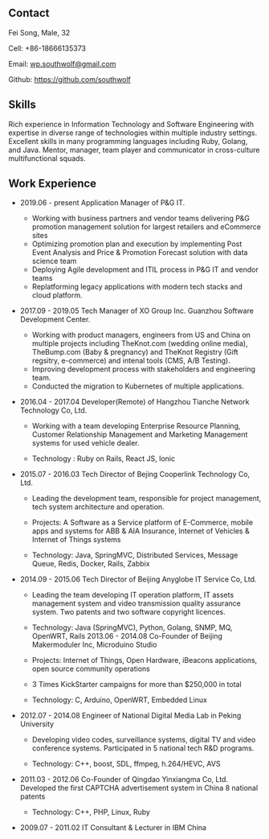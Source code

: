 ## Contact

Fei Song, Male, 32


Cell: +86-18666135373

Email: wp.southwolf@gmail.com 

Github: https://github.com/southwolf

## Skills

Rich experience in Information Technology and Software Engineering with expertise in diverse range of technologies within multiple industry settings. 
Excellent skills in many programming languages including Ruby, Golang, and Java.
Mentor, manager, team player and communicator in cross-culture multifunctional squads.

## Work Experience

* 2019.06 - present Application Manager of P&G IT.

    * Working with business partners and vendor teams delivering P&G promotion management solution for largest retailers and eCommerce sites
    * Optimizing promotion plan and execution by implementing Post Event Analysis and Price & Promotion Forecast solution with data science team
    * Deploying Agile development and ITIL process in P&G IT and vendor teams
    * Replatforming legacy applications with modern tech stacks and cloud platform.
    

* 2017.09 - 2019.05 Tech Manager of XO Group Inc. Guanzhou Software Development Center.

    * Working with product managers, engineers from US and China on multiple projects including TheKnot.com (wedding online media), TheBump.com (Baby & pregnancy) and TheKnot Registry (Gift regsitry, e-commerce) and intenal tools (CMS, A/B Testing).
    * Improving development process with stakeholders and engineering team.
    * Conducted the migration to Kubernetes of multiple applications.
    

* 2016.04 - 2017.04 Developer(Remote) of Hangzhou Tianche Network Technology Co, Ltd.

  * Working with a team developing Enterprise Resource Planning, Customer Relationship Management and Marketing Management systems for used vehicle dealer.

  * Technology : Ruby on Rails, React JS, Ionic

* 2015.07 - 2016.03 Tech Director of Bejing Cooperlink Technology Co, Ltd.

  * Leading the development team, responsible for project management, tech system architecture and operation.

  * Projects: A Software as a Service platform of E-Commerce, mobile apps and systems for ABB & AIA Insurance, Internet of Vehicles & Internet of Things systems

  * Technology: Java, SpringMVC, Distributed Services, Message Queue, Redis, Docker, Rails, Zabbix

* 2014.09 - 2015.06 Tech Director of Beijing Anyglobe IT Service Co, Ltd.

  * Leading the team developing IT operation platform, IT assets management system and video transmission quality assurance system.
            Two patents and two software copyright licences.
 
  * Technology: Java (SpringMVC), Python, Golang, SNMP, MQ, OpenWRT, Rails 2013.06 - 2014.08 Co-Founder of Beijing Makermoduler Inc, Microduino Studio
  
  * Projects: Internet of Things, Open Hardware, iBeacons applications, open source community operations
  
  * 3 Times KickStarter campaigns for more than $250,000 in total
  
  * Technology: C, Arduino, OpenWRT, Embedded Linux
* 2012.07 - 2014.08 Engineer of National Digital Media Lab in Peking University

  * Developing video codes, surveillance systems, digital TV and video conference systems. Participated in 5 national tech R&D programs.

  * Technology: C++, boost, SDL, ffmpeg, h.264/HEVC, AVS

* 2011.03 - 2012.06 Co-Founder of Qingdao Yinxiangma Co, Ltd. Developed the first CAPTCHA advertisement system in China 8 national patents

  * Technology: C++, PHP, Linux, Ruby

*  2009.07 - 2011.02 IT Consultant & Lecturer in IBM China
              
